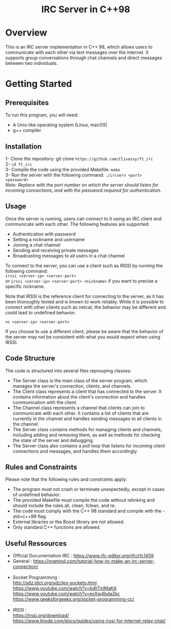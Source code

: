 <h1 align="center">IRC Server in C++98</h1>

# Overview
This is an IRC server implementation in C++ 98, which allows users to communicate with each other via text messages over the internet. It supports group conversations through chat channels and direct messages between two individuals.

# Getting Started

## Prerequisites
To run this program, you will need:

- A Unix-like operating system (Linux, macOS)<br>
- g++ compiler

## Installation
1- Clone the repository: git clone ``https://github.com/Clivassy/ft_irc``<br>
2- ``cd ft_irc`` <br>
3- Compile the code using the provided Makefile: ``make``<br>
3- Run the server with the following command: ``./ircserv <port> <password>`` <br>
<i>Note: Replace <port> with the port number on which the server should listen for incoming connections, and <password> with the password required for authentication.</i><br>

## Usage
Once the server is running, users can connect to it using an IRC client and communicate with each other. The following features are supported:<br>

- Authentication with password
- Setting a nickname and username
- Joining a chat channel
- Sending and receiving private messages
- Broadcasting messages to all users in a chat channel

To connect to the server, you can use a client such as IRSSI by running the following command:<br>
`` irssi <server-ip> <server-port> `` <br>
or `` irssi <server-ip> <server-port> <nickname> `` if you want to precise a specific nickname.

Note that IRSSI is the reference client for connecting to the server, as it has been thoroughly tested and is known to work reliably. 
While it is possible to connect with other clients such as netcat, the behavior may be different and could lead to undefined behavior.<br>

``nc <server-ip> <server-port>``

If you choose to use a different client, please be aware that the behavior of the server may not be consistent 
with what you would expect when using IRSSI.

## Code Structure

The code is structured into several files reprouping classes:<br>
- The Server class is the main class of the server program, which manages the server's connection, clients, and channels.<br>
- The Client class represents a client that has connected to the server. It contains information about the client's connection and handles communication with the client.<br>
- The Channel class represents a channel that clients can join to communicate with each other. It contains a list of clients that are currently in the channel and handles sending messages to all clients in the channel.<br>
- The Server class contains methods for managing clients and channels, including adding and removing them, as well as methods for checking the state of the server and debugging.<br>
- The Server class also contains a poll loop that listens for incoming client connections and messages, and handles them accordingly.<br>

## Rules and Constraints

Please note that the following rules and constraints apply:<br>

- The program must not crash or terminate unexpectedly, except in cases of undefined behavior.<br>
- The provided Makefile must compile the code without relinking and should include the rules all, clean, fclean, and re.<br>
- The code must comply with the C++ 98 standard and compile with the -std=c++98 flag.<br>
- External libraries or the Boost library are not allowed.<br>
- Only standard C++ functions are allowed.<br>

## Useful Ressources 

- Official Documentation IRC : <https://www.rfc-editor.org/rfc/rfc1459><br>
- General : <https://oramind.com/tutorial-how-to-make-an-irc-server-connection/> <br><br>
- Socket Programming : <br>
<http://sdz.tdct.org/sdz/les-sockets.html><br>
<https://www.youtube.com/watch?v=bdIiTxtMaKA><br>
<https://www.youtube.com/watch?v=esXw4bdaZkc><br>
<https://www.geeksforgeeks.org/socket-programming-cc/><br><br>
- IRSSI :<br>
<https://irssi.org/download/> <br>
<https://www.linode.com/docs/guides/using-irssi-for-internet-relay-chat/>
